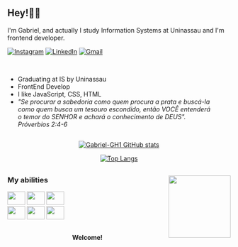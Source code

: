 <h2 align="left">
  Hey!👋🏾
</h2>

<p font-size="12px">I'm Gabriel, and actually I study Information Systems at Uninassau and I'm frontend developer.</p>

[![Instagram](https://img.shields.io/badge/Instagram-%23E4405F.svg?style=for-the-badge&logo=Instagram&logoColor=white)](https://www.instagram.com/gabriel.henrique.___/)
[![LinkedIn](https://img.shields.io/badge/linkedin-%230077B5.svg?style=for-the-badge&logo=linkedin&logoColor=white)](https://www.linkedin.com/in/gabriel-henrique-66b86b319/)
[![Gmail](https://img.shields.io/badge/Gmail-D14836?style=for-the-badge&logo=gmail&logoColor=white)](mailto:gabrielhenriquefaculsi@gmail.com)

<br>

  - Graduating at IS by Uninassau
  - FrontEnd Develop
  - I like JavaScript, CSS, HTML
  - <i>"Se procurar a sabedoria como quem procura a prata e buscá-la <br> como quem busca um tesouro escondido, então VOCÊ entenderá <br> o temor do SENHOR e achará o conhecimento de DEUS". <br> Próverbios 2:4-6</i>

##
  
<div align="center">
<a href="https://github.com/Gabriel-GH1">
  
[![Gabriel-GH1 GitHub stats](https://github-readme-stats.vercel.app/api?username=Gabriel-GH1&show_icons=true&theme=dracula&count_private=true&size_weight=2&count_weight=2)](https://github.com/Gabriel-GH1)

[![Top Langs](https://github-readme-stats.vercel.app/api/top-langs/?username=Gabriel-GH1&layout=compact&theme=dracula)](https://github.com/Gabriel-GH1)

</div>

##
  
<img height="140cm" align="right" src="https://thumbs.gfycat.com/AthleticGrayKittiwake-size_restricted.gif">
 
<h3>My abilities</h3>
<div>
<img src="https://cdn.jsdelivr.net/gh/devicons/devicon/icons/css3/css3-original.svg" width="40" height="30">
<img src="https://cdn.jsdelivr.net/gh/devicons/devicon/icons/typescript/typescript-original.svg" width="40" height="30">
<img src="https://cdn.jsdelivr.net/gh/devicons/devicon/icons/javascript/javascript-original.svg" width="40" height="30">
</div>
<div>
<img src="https://cdn.jsdelivr.net/gh/devicons/devicon/icons/html5/html5-original.svg" width="40" height="30">
<img src="https://cdn.jsdelivr.net/gh/devicons/devicon/icons/react/react-original.svg" width="40" height="30">
<img src="https://cdn.jsdelivr.net/gh/devicons/devicon/icons/nodejs/nodejs-original.svg" width="40" height="30">
</div>

##
<div align="center">
  <h4>Welcome!</h4>
</div>
<!--
Gabriel-GH1/Gabriel-GH1 is a ✨ special ✨ repository because its README.md (this file) appears on your GitHub profile.

Here are some ideas to get you started:

- 🔭 I’m currently working on ...
- 🌱 I’m currently learning ...
- 👯 I’m looking to collaborate on ...
- 🤔 I’m looking for help with ...
- 💬 Ask me about ...
- 📫 How to reach me: ...
- 😄 Pronouns: ...
- ⚡ Fun fact: ...
-->

